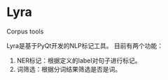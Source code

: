 # Lyra

Corpus tools

Lyra是基于PyQt开发的NLP标记工具。
目前有两个功能：

1. NER标记：根据定义的label对句子进行标记。
2. 词筛选：根据分词结果筛选是否是词。
